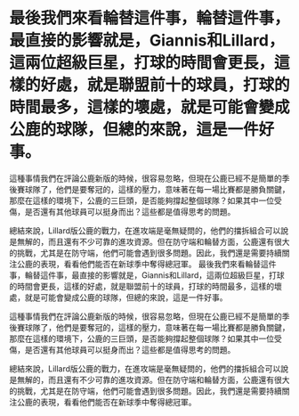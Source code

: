 #  最後我們來看輪替這件事，輪替這件事，最直接的影響就是，Giannis和Lillard，這兩位超級巨星，打球的時間會更長，這樣的好處，就是聯盟前十的球員，打球的時間最多，這樣的壞處，就是可能會變成公鹿的球隊，但總的來說，這是一件好事。

 這種事情我們在評論公鹿新版的時候，很容易忽略，但現在公鹿已經不是簡單的季後賽球隊了，他們是要奪冠的，這樣的壓力，意味著在每一場比賽都是勝負關鍵，那麼在這樣的環境下，公鹿的三巨頭，是否能夠撐起整個球隊？如果其中一位受傷，是否還有其他球員可以挺身而出？這些都是值得思考的問題。

 總結來說，Lillard版公鹿的戰力，在進攻端是毫無疑問的，他們的擋拆組合可以說是無解的，而且還有不少可靠的進攻資源。但在防守端和輪替方面，公鹿還有很大的挑戰，尤其是在防守端，他們可能會遇到很多問題。因此，我們還是需要持續關注公鹿的表現，看看他們能否在新球季中奪得總冠軍。 
  最後我們來看輪替這件事，輪替這件事，最直接的影響就是，Giannis和Lillard，這兩位超級巨星，打球的時間會更長，這樣的好處，就是聯盟前十的球員，打球的時間最多，這樣的壞處，就是可能會變成公鹿的球隊，但總的來說，這是一件好事。

 這種事情我們在評論公鹿新版的時候，很容易忽略，但現在公鹿已經不是簡單的季後賽球隊了，他們是要奪冠的，這樣的壓力，意味著在每一場比賽都是勝負關鍵，那麼在這樣的環境下，公鹿的三巨頭，是否能夠撐起整個球隊？如果其中一位受傷，是否還有其他球員可以挺身而出？這些都是值得思考的問題。

 總結來說，Lillard版公鹿的戰力，在進攻端是毫無疑問的，他們的擋拆組合可以說是無解的，而且還有不少可靠的進攻資源。但在防守端和輪替方面，公鹿還有很大的挑戰，尤其是在防守端，他們可能會遇到很多問題。因此，我們還是需要持續關注公鹿的表現，看看他們能否在新球季中奪得總冠軍。